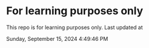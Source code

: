 # For learning purposes only
This repo is for learning purposes only.
Last updated at

Sunday, September 15, 2024 4:49:46 PM


